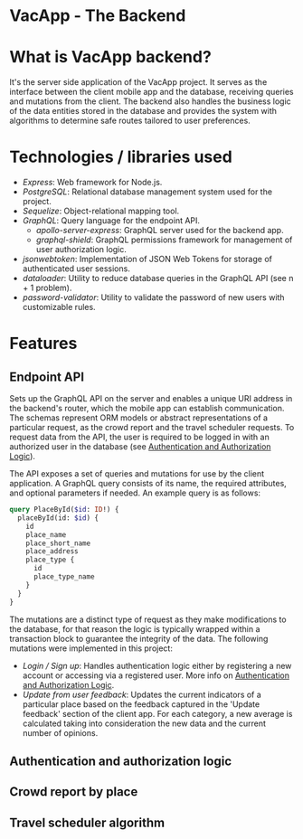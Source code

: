 # VacApp - The Backend

# What is VacApp backend?

It's the server side application of the VacApp project. It serves as the interface between the client mobile app and the database, receiving queries and mutations from the client. The backend also handles the business logic of the data entities stored in the database and provides the system with algorithms to determine safe routes tailored to user preferences.

# Technologies / libraries used

- _Express_: Web framework for Node.js.
- _PostgreSQL_: Relational database management system used for the project.
- _Sequelize_: Object-relational mapping tool.
- _GraphQL_: Query language for the endpoint API.
  - _apollo-server-express_: GraphQL server used for the backend app.
  - _graphql-shield_: GraphQL permissions framework for management of user authorization logic.
- _jsonwebtoken_: Implementation of JSON Web Tokens for storage of authenticated user sessions.
- _dataloader_: Utility to reduce database queries in the GraphQL API (see n + 1 problem).
- _password-validator_: Utility to validate the password of new users with customizable rules.

# Features

## Endpoint API

Sets up the GraphQL API on the server and enables a unique URI address in the backend's router, which the mobile app can establish communication. The schemas represent ORM models or abstract representations of a particular request, as the crowd report and the travel scheduler requests. To request data from the API, the user is required to be logged in with an authorized user in the database (see [Authentication and Authorization Logic](#authentication-and-authorization-logic)).

The API exposes a set of queries and mutations for use by the client application. A GraphQL query consists of its name, the required attributes, and optional parameters if needed. An example query is as follows:

```graphql
query PlaceById($id: ID!) {
  placeById(id: $id) {
    id
    place_name
    place_short_name
    place_address
    place_type {
      id
      place_type_name
    }
  }
}
```

The mutations are a distinct type of request as they make modifications to the database, for that reason the logic is typically wrapped within a transaction block to guarantee the integrity of the data. The following mutations were implemented in this project:

- _Login / Sign up_: Handles authentication logic either by registering a new account or accessing via a registered user. More info on [Authentication and Authorization Logic](#authentication-and-authorization-logic).
- _Update from user feedback_: Updates the current indicators of a particular place based on the feedback captured in the 'Update feedback' section of the client app. For each category, a new average is calculated taking into consideration the new data and the current number of opinions.

## Authentication and authorization logic

## Crowd report by place

## Travel scheduler algorithm
